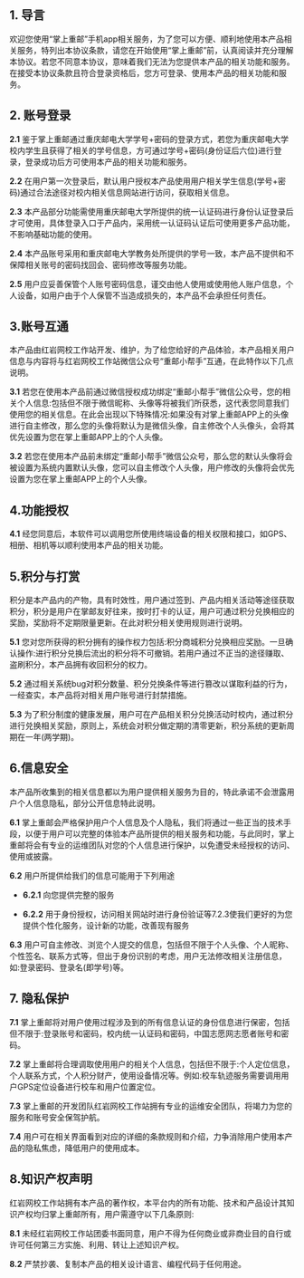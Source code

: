 ## 1. 导言

欢迎您使用“掌上重邮”手机app相关服务，为了您可以方便、顺利地使用本产品相关服务，特列出本协议条款，请您在开始使用“掌上重邮”前，认真阅读并充分理解本协议。若您不同意本协议，意味着我们无法为您提供本产品的相关功能和服务。在接受本协议条款且符合登录资格后，您方可登录、使用本产品的相关功能和服务。 

## 2. 账号登录

**2.1** 鉴于掌上重邮通过重庆邮电大学学号+密码的登录方式，若您为重庆邮电大学校内学生且获得了相关的学号信息，方可通过学号+密码(身份证后六位)进行登录，登录成功后方可使用本产品的相关功能和服务。 

**2.2** 在用户第一次登录后，默认用户授权本产品使用用户相关学生信息(学号+密码)通过合法途径对校内相关信息网站进行访问，获取相关信息。

**2.3** 本产品部分功能需使用重庆邮电大学所提供的统一认证码进行身份认证登录后才可使用，具体登录入口于产品内，采用统一认证码认证后可使用更多产品功能，不影响基础功能的使用。

**2.4** 本产品账号采用和重庆邮电大学教务处所提供的学号一致，本产品不提供和不保障相关账号的密码找回会、密码修改等服务功能。 

**2.5** 用户应妥善保管个人账号密码信息，谨交由他人使用或使用他人账户信息，个人设备，如用户由于个人保管不当造成损失的，本产品不会承担任何责任。 

## 3.账号互通 

本产品由红岩网校工作站开发、维护，为了给您给好的产品体验，本产品相关用户信息与内容将与红岩网校工作站微信公众号“重邮小帮手”互通，在此特作以下几点说明。 

**3.1** 若您在使用本产品前通过微信授权成功绑定“重邮小帮手”微信公众号，您的相关个人信息:包括但不限于微信昵称、头像等将被我们所获悉，这代表您同意我们使用您的相关信息。在此会出现以下特殊情况:如果没有对掌上重邮APP上的头像进行自主修改，那么您的头像将默认为是微信头像，自主修改个人头像头，会将其优先设置为您在掌上重邮APP上的个人头像。 

**3.2** 若您在使用本产品前未绑定“重邮小帮手”微信公众号，那么您的默认头像将会被设置为系统内置默认头像，您可以自主修改个人头像，用户修改的头像将会优先设置为您在掌上重邮APP上的个人头像。 

## 4.功能授权 

**4.1** 经您同意后，本软件可以调用您所使用终端设备的相关权限和接口，如GPS、相册、相机等以顺利使用本产品的相关功能。 

## 5.积分与打赏 

积分是本产品内的产物，具有时效性，用户通过签到、产品内相关活动等途径获取积分，积分是用户在掌邮友好往来，按时打卡的认证，用户可通过积分兑换相应的奖励，奖励将不定期限量更新。在此对积分相关使用规则进行说明。 

**5.1** 您对您所获得的积分拥有的操作权力包括:积分商城积分兑换相应奖励。一旦确认操作:进行积分兑换后流出的积分将不可撤销。若用户通过不正当的途径赚取、盗刷积分，本产品拥有收回积分的权力。

**5.2** 通过相关系统bug对积分数量、积分兑换条件等进行篡改以谋取利益的行为，一经查实，本产品将对相关用户账号进行封禁措施。

**5.3** 为了积分制度的健康发展，用户可在产品相关积分兑换活动时校内，通过积分进行兑换相关奖励，原则上，系统会对积分做定期的清零更新，积分系统的更新周期在一年(两学期)。 

## 6.信息安全

本产品所收集到的相关信息都以为用户提供相关服务为目的，特此承诺不会泄露用户个人信息隐私，部分公开信息特此说明。

**6.1** 掌上重邮会严格保护用户个人信息及个人隐私，我们将通过一些正当的技术手段，以便于用户可以完整的体验本产品所提供的相关服务和功能，与此同时，掌上重邮将会有专业的运维团队对您的个人信息进行保护，以免遭受未经授权的访问、使用或披露。

**6.2** 用户所提供给我们的信息可能用于下列用途 

- **6.2.1** 向您提供完整的服务 

- **6.2.2** 用于身份授权，访问相关网站时进行身份验证等7.2.3使我们更好的为您提供个性化服务，设计新的功能，改善现有服务

**6.3** 用户可自主修改、浏览个人提交的信息，包括但不限于个人头像、个人昵称、个性签名、联系方式等，但出于身份识别的考虑，用户无法修改相关注册信息，如:登录密码、登录名(即学号)等。 

## 7. 隐私保护

**7.1** 掌上重邮将对用户使用过程涉及到的所有信息认证的身份信息进行保密，包括但不限于:登录账号和密码，校内统一认证码和密码，中国志愿网志愿者账号和密码。

**7.2** 掌上重邮将合理调取使用用户的相关个人信息，包括但不限于:个人定位信息，个人联系方式，个人积分财产，使用设备情况等。例如:校车轨迹服务需要调用用户GPS定位设备进行校车和用户位置定位。

**7.3** 掌上重邮的开发团队红岩网校工作站拥有专业的运维安全团队，将竭力为您的服务和账号安全保驾护航。

**7.4** 用户可在相关界面看到对应的详细的条款规则和介绍，力争消除用户使用本产品的隐私焦虑，降低用户的使用成本。 

## 8.知识产权声明

红岩网校工作站拥有本产品的著作权，本平台内的所有功能、技术和产品设计其知识产权均归掌上重邮所有，用户需遵守以下几条原则:

**8.1** 未经红岩网校工作站团委书面同意，用户不得为任何商业或非商业目的自行或许可任何第三方实施、利用、转让上述知识产权。

**8.2** 严禁抄袭、复制本产品的相关设计语言、编程代码于任何用途。

